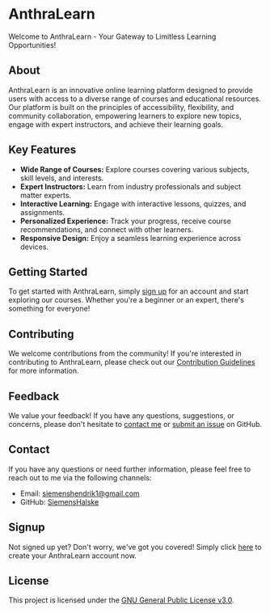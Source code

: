# AnthraLearn

Welcome to AnthraLearn - Your Gateway to Limitless Learning Opportunities!

## About

AnthraLearn is an innovative online learning platform designed to provide users with access to a diverse range of courses and educational resources. Our platform is built on the principles of accessibility, flexibility, and community collaboration, empowering learners to explore new topics, engage with expert instructors, and achieve their learning goals.

## Key Features

- **Wide Range of Courses:** Explore courses covering various subjects, skill levels, and interests.
- **Expert Instructors:** Learn from industry professionals and subject matter experts.
- **Interactive Learning:** Engage with interactive lessons, quizzes, and assignments.
- **Personalized Experience:** Track your progress, receive course recommendations, and connect with other learners.
- **Responsive Design:** Enjoy a seamless learning experience across devices.

## Getting Started

To get started with AnthraLearn, simply [sign up](#signup) for an account and start exploring our courses. Whether you're a beginner or an expert, there's something for everyone!

## Contributing

We welcome contributions from the community! If you're interested in contributing to AnthraLearn, please check out our [Contribution Guidelines](CONTRIBUTING.md) for more information.

## Feedback

We value your feedback! If you have any questions, suggestions, or concerns, please don't hesitate to [contact me](#contact) or [submit an issue](https://github.com/SiemensHalske/AnthraLearn/issues) on GitHub.

## Contact

If you have any questions or need further information, please feel free to reach out to me via the following channels:

- Email: [siemenshendrik1@gmail.com](mailto:'siemenshendrik1@gmail.com')
- GitHub: [SiemensHalske]('https://github.com/SiemensHalske')

## Signup

Not signed up yet? Don't worry, we've got you covered! Simply click [here](https://example.com) to create your AnthraLearn account now.

## License

This project is licensed under the [GNU General Public License v3.0](LICENSE).
